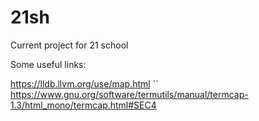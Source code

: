 # 21sh
Current project for 21 school


 Some useful links:

https://lldb.llvm.org/use/map.html
``
https://www.gnu.org/software/termutils/manual/termcap-1.3/html_mono/termcap.html#SEC4
